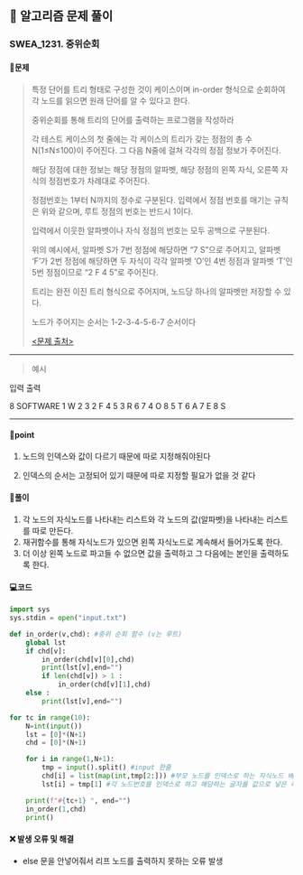## 🐌 알고리즘 문제 풀이

### SWEA_1231. 중위순회

#### 📒문제

> 특정 단어를 트리 형태로 구성한 것이 케이스이며 in-order 형식으로 순회하여 각 노드를 읽으면 원래 단어를 알 수 있다고 한다.
>
> 중위순회를 통해 트리의 단어를 출력하는 프로그램을 작성하라
>
> 
>
> 각 테스트 케이스의 첫 줄에는 각 케이스의 트리가 갖는 정점의 총 수 N(1≤N≤100)이 주어진다. 그 다음 N줄에 걸쳐 각각의 정점 정보가 주어진다.
>
> 해당 정점에 대한 정보는 해당 정점의 알파벳, 해당 정점의 왼쪽 자식, 오른쪽 자식의 정점번호가 차례대로 주어진다.
>
> 정점번호는 1부터 N까지의 정수로 구분된다. 입력에서 정점 번호를 매기는 규칙은 위와 같으며, 루트 정점의 번호는 반드시 1이다.
>
> 입력에서 이웃한 알파벳이나 자식 정점의 번호는 모두 공백으로 구분된다.
>
> 위의 예시에서, 알파벳 S가 7번 정점에 해당하면 “7 S”으로 주어지고, 알파벳 ‘F’가 2번 정점에 해당하면 두 자식이 각각 알파벳 ‘O’인 4번 정점과 알파벳 ‘T’인 5번 정점이므로 “2 F 4 5”로 주어진다.
>
> 트리는 완전 이진 트리 형식으로 주어지며, 노드당 하나의 알파벳만 저장할 수 있다.
>
> 노드가 주어지는 순서는 1-2-3-4-5-6-7 순서이다
>
> 
>
> [<문제 출처>](https://swexpertacademy.com/main/code/problem/problemDetail.do?contestProbId=AV140YnqAIECFAYD)

---

> 예시

입력										출력 

8											 SOFTWARE
1 W 2 3
2 F 4 5
3 R 6 7
4 O 8
5 T
6 A
7 E
8 S

----




#### 🚀point

1. 노드의 인덱스와 값이 다르기 때문에 따로 지정해줘야된다

1. 인덱스의 순서는 고정되어 있기 때문에 따로 지정할 필요가 없을 것 같다

   


#### 🔎풀이

1. 각 노드의 자식노드를 나타내는 리스트와 각 노드의 값(알파벳)을 나타내는 리스트를 따로 만든다.
1. 재귀함수를 통해 자식노드가 있으면 왼쪽 자식노드로 계속해서 들어가도록 한다. 
1. 더 이상 왼쪽 노드로 파고들 수 없으면 값을 출력하고 그 다음에는 본인을 출력하도록 한다.



#### 💻코드

```python
import sys
sys.stdin = open("input.txt")

def in_order(v,chd): #중위 순회 함수 (v는 루트)
    global lst
    if chd[v]:
        in_order(chd[v][0],chd)
        print(lst[v],end="")
        if len(chd[v]) > 1 :
            in_order(chd[v][1],chd)
    else :
        print(lst[v],end="")

for tc in range(10):
    N=int(input())
    lst = [0]*(N+1) 
    chd = [0]*(N+1)

    for i in range(1,N+1):
        tmp = input().split() #input 한줄
        chd[i] = list(map(int,tmp[2:])) #부모 노드를 인덱스로 하는 자식노드 배열 생성
        lst[i] = tmp[1] #각 노드번호를 인덱스로 하고 해당하는 글자를 값으로 넣은 리스트 생성

    print(f"#{tc+1} ", end="")
    in_order(1,chd)
    print()
```



#### ❌ 발생 오류 및 해결

- else 문을 안넣어줘서 리프 노드를 출력하지 못하는 오류 발생

  

